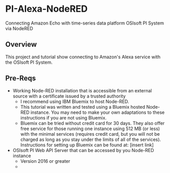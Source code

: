 # PI-Alexa-NodeRED
Connecting Amazon Echo with time-series data platform OSIsoft PI System via NodeRED

## Overview
This project and tutorial show connecting to Amazon's Alexa service with the OSIsoft PI System.

## Pre-Reqs
* Working Node-RED installation that is accessible from an external source with a certificate issued by a trusted authority
     * I recommend using IBM Bluemix to host Node-RED.
     * This tutorial was written and tested using a Bluemix hosted Node-RED instance.  You may need to make your own adaptations to these instructions if you are not using Bluemix.
     * Bluemix can be tried without credit card for 30 days.  They also offer free service for those running one instance using 512 MB (or less) with the minimal services (requires credit card, but you will not be charged as long as you stay under the limits of all of the services). Instructions for setting up Bluemix can be found at: [insert link]
* OSIsoft PI Web API Server that can be accessed by you Node-RED instance
     * Version 2016 or greater
     * 

